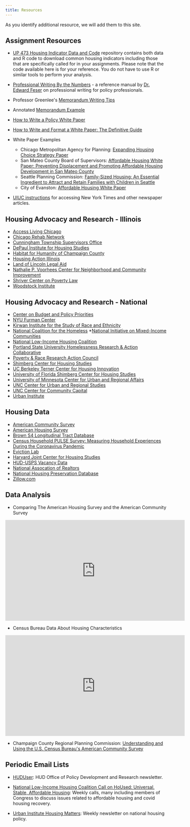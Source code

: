 ```yaml
---
title: Resources
---
```

As you identify additional resource, we will add them to this site.

## Assignment Resources

* [UP 473 Housing Indicator Data and Code](https://github.com/agreen4/UP-473-S22-Code) repository contains both data and R code to download common housing indicators including those that are specifically called for in your assignments. Please note that the code available here is for your reference. You do not have to use R or similar tools to perform your analysis.
* [Professional Writing By the Numbers](https://uofi.box.com/s/8sd9ievwu7gumwg5co5eqy9ebrj3k4vg) - a reference manual by [Dr. Edward Feser](https://leadership.oregonstate.edu/provost/about/provost-edward-feser) on professional writing for policy professionals.
* Professor Greenlee's [Memorandum Writing Tips](https://uofi.box.com/s/50nw1lyan59mbkji1wfqpm8fv3uei1w1)
* Annotated [Memorandum Example](https://uofi.box.com/s/9ns3krmvac54qxtmjtswhvx29l9rx5a7)
* [How to Write a Policy White Paper](https://uofi.box.com/s/6himjv9jps7anh6j4p3bwvkrlznagc31)
* [How to Write and Format a White Paper: The Definitive Guide](https://uofi.box.com/s/1ic054dyvhjrk5m21qtditqbe6dpxi2e)
* White Paper Examples
  - Chicago Metropolitan Agency for Planning: [Expanding Housing Choice Strategy Paper](https://uofi.box.com/s/b39c61z2803bgs25zlbqbmma3hzgknch)
  - San Mateo County Board of Supervisors: [Affordable Housing White Paper: Preventing Displacement and Promoting Affordable Housing Development in San Mateo County](https://uofi.box.com/s/ks0nzi8k050pyzf1oo4wkrro297t4gx2)
  - Seattle Planning Commission: [Family-Sized Housing: An Essential Ingredient to Attract and Retain Families with Children in Seattle](https://uofi.box.com/s/rpn4swv9bye89212gdprldq91iqi4xjy)
  - City of Evanston: [Affordable Housing White Paper](https://uofi.box.com/s/vc6xu00rmdwxb4xapxhd3nq5w9rrd85p)

* [UIUC instructions](https://faq.library.illinois.edu/faq/151721) for accessing New York Times and other newspaper articles.

## Housing Advocacy and Research - Illinois

* [Access Living Chicago](https://www.accessliving.org)
* [Chicago Rehab Network](https://www.chicagorehab.org)
* [Cunningham Township Supervisors Office](https://www.toi.org/township/champaign-county-cunningham-township/)
* [DePaul Institute for Housing Studies](https://www.housingstudies.org)
* [Habitat for Humanity of Champaign County](https://cuhabitat.org)
* [Housing Action Illinois](https://housingactionil.org)
* [Land of Lincoln Legal Aid](https://lincolnlegal.org)
* [Nathalie P. Voorhees Center for Neighborhood and Community Improvement](https://voorheescenter.uic.edu)
* [Shriver Center on Poverty Law](https://www.povertylaw.org)
* [Woodstock Institute](https://woodstockinst.org)

## Housing Advocacy and Research - National

* [Center on Budget and Policy Priorities](https://www.cbpp.org)
* [NYU Furman Center](https://furmancenter.org)
* [Kirwan Institute for the Study of Race and Ethnicity](https://kirwaninstitute.osu.edu)
* [National Coalition for the Homeless](https://nationalhomeless.org)
*[National Initiative on Mixed-Income Communities](https://case.edu/socialwork/nimc/)
* [National Low-Income Housing Coalition](https://nlihc.org)
* [Portland State University Homelessness Research & Action Collaborative](https://www.pdx.edu/homelessness/)
* [Poverty & Race Research Action Council](https://www.prrac.org)
* [Shimberg Center for Housing Studies](http://www.shimberg.ufl.edu)
* [UC Berkeley Terner Center for Housing Innovation](https://ternercenter.berkeley.edu)
* [University of Florida Shimberg Center for Housing Studies](http://www.shimberg.ufl.edu)
* [University of Minnesota Center for Urban and Regional Affairs](https://www.cura.umn.edu)
* [UNC Center for Urban and Regional Studies](https://curs.unc.edu)
* [UNC Center for Community Capital](https://communitycapital.unc.edu)
* [Urban Institute](https://www.urban.org/research-area/housing-and-housing-finance)

## Housing Data

* [American Community Survey](https://www.census.gov/programs-surveys/acs/data.html)
* [American Housing Survey](https://www.census.gov/programs-surveys/ahs.html)
* [Brown S4 Longitudinal Tract Database](https://s4.ad.brown.edu/projects/diversity/Researcher/LTBDDload/Default.aspx)
* [Census Household PULSE Survey: Measuring Household Experiences During the Coronavirus Pandemic](https://www.census.gov/data/experimental-data-products/household-pulse-survey.html)
* [Eviction Lab](https://evictionlab.org)
* [Harvard Joint Center for Housing Studies](https://www.jchs.harvard.edu)
* [HUD-USPS Vacancy Data](https://www.huduser.gov/portal/datasets/usps.html)
* [National Assocation of Realtors](https://www.nar.realtor/research-and-statistics)
* [National Housing Preservation Database](https://preservationdatabase.org)
* [Zillow.com](https://www.zillow.com/research/)

## Data Analysis

* Comparing The American Housing Survey and the American Community Survey

<iframe width="560" height="315" src="https://www.youtube-nocookie.com/embed/-NfRZwT1SmY" title="YouTube video player" frameborder="0" allow="accelerometer; autoplay; clipboard-write; encrypted-media; gyroscope; picture-in-picture" allowfullscreen></iframe>

* Census Bureau Data About Housing Characteristics

<iframe width="560" height="315" src="https://www.youtube-nocookie.com/embed/lVVNGwC20zQ" title="YouTube video player" frameborder="0" allow="accelerometer; autoplay; clipboard-write; encrypted-media; gyroscope; picture-in-picture" allowfullscreen></iframe>

* Champaign County Regional Planning Commission: [Understanding and Using the U.S. Census Bureau's American Community Survey](https://uofi.box.com/s/vmhi9k83a4lhijkv3kwrwgk57gdo7o8h)

## Periodic Email Lists

* [HUDUser](https://www.huduser.gov/portal/subscribe/subscribe.html): HUD Office of Policy Development and Research newsletter.

* [National Low-Income Housing Coalition Call on HoUsed: Universal, Stable, Affordable Housing](https://nlihc.org/covid-19-working-groupcalls): Weekly calls, many including members of Congress to discuss issues related to affordable housing and covid housing recovery.

* [Urban Institute Housing Matters](https://www.tfaforms.com/4644066?tfa_1927=HM): Weekly newsletter on national housing policy.